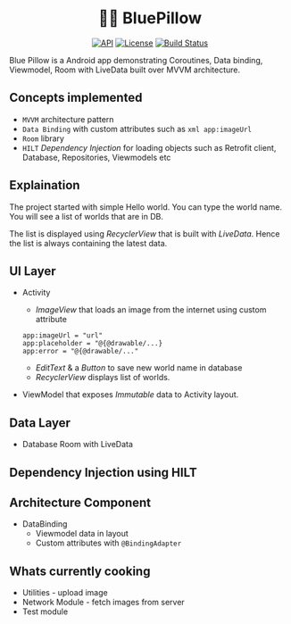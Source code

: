 <h1 align="center">🧙‍♀️ BluePillow </h1>

<p align="center">
  <a href="https://android-arsenal.com/api?level=24"><img alt="API" src="https://img.shields.io/badge/API-24%2B-brightgreen.svg?style=flat"/></a>
    <a href="https://opensource.org/licenses/Apache-2.0"><img alt="License" src="https://img.shields.io/badge/License-Apache%202.0-blue.svg"/></a>
  <a href="https://github.com/skydoves/Pokedex/actions"><img alt="Build Status" src = "https://github.com/yvek/BluePillow/workflows/Android%20CI/badge.svg"/></a> 

  </p>
Blue Pillow is a Android app demonstrating Coroutines, Data binding, Viewmodel, Room with LiveData built over MVVM architecture. 
  </br>

## Concepts implemented
* `MVVM` architecture pattern
* `Data Binding` with custom attributes such as ```xml app:imageUrl```
* `Room` library
* `HILT` *Dependency Injection* for loading objects such as Retrofit client, Database, Repositories, Viewmodels etc

 
## Explaination
The project started with simple Hello world. You can type the world name. You will see a list of worlds that are in DB.

The list is displayed using *RecyclerView* that is built with *LiveData*. Hence the list is always containing the latest data.


## UI Layer
* Activity 
  - *ImageView* that loads an image from the internet using custom attribute 
  ```
  app:imageUrl = "url"
  app:placeholder = "@{@drawable/...}
  app:error = "@{@drawable/..." 
  ``` 
  - *EditText* & a *Button* to save new world name in database 
  - *RecyclerView* displays list of worlds.
  
* ViewModel that exposes *Immutable* data to Activity layout.

## Data Layer
* Database Room with LiveData

## Dependency Injection using HILT

## Architecture Component
* DataBinding 
  - Viewmodel data in layout
  - Custom attributes with `@BindingAdapter`

## Whats currently cooking
* Utilities - upload image
* Network Module - fetch images from server
* Test module
